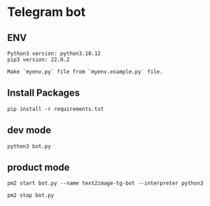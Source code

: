 # Telegram bot

## ENV

```
Python3 version: python3.10.12
pip3 version: 22.0.2
```

```text
Make `myenv.py` file from `myenv.example.py` file.
```

## Install Packages

```
pip install -r requirements.txt
```

## dev mode

```
python3 bot.py
```

## product mode

```
pm2 start bot.py --name text2image-tg-bot --interpreter python3
```
```
pm2 stop bot.py
```
